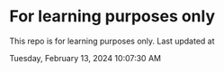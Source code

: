 # For learning purposes only
This repo is for learning purposes only.
Last updated at

Tuesday, February 13, 2024 10:07:30 AM

